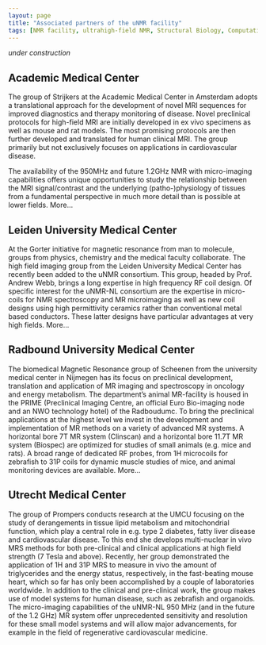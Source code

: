 ```yaml
---
layout: page
title: "Associated partners of the uNMR facility"
tags: [NMR facility, ultrahigh-field NMR, Structural Biology, Computational Biology, Protein Structure]
---
```


*under construction*

## Academic Medical Center


The group of Strijkers at the Academic Medical Center in Amsterdam adopts a translational approach for the development of novel MRI sequences for improved diagnostics and therapy monitoring of disease. Novel preclinical protocols for high-field MRI are initially developed in ex vivo specimens as well as mouse and rat models. The most promising protocols are then further developed and translated for human clinical MRI. The group primarily but not exclusively focuses on applications in cardiovascular disease.

The availability of the 950MHz and future 1.2GHz NMR with micro-imaging capabilities offers unique opportunities to study the relationship between the MRI signal/contrast and the underlying (patho-)physiology of tissues from a fundamental perspective in much more detail than is possible at lower fields. More...


## Leiden University Medical Center 

At the Gorter initiative for magnetic resonance from man to molecule, groups from physics, chemistry and the medical faculty collaborate. The high field imaging group from the Leiden University Medical Center has recently been added to the uNMR consortium. This group, headed by Prof. Andrew Webb, brings a long expertise in high frequency RF coil design. Of specific interest for the uNMR-NL consortium are the expertise in micro-coils for NMR spectroscopy and MR microimaging as well as new coil designs using high permittivity ceramics rather than conventional metal based conductors. These latter designs have particular advantages at very high fields. More...

## Radbound University Medical Center 

The biomedical Magnetic Resonance group of Scheenen from the university medical center in Nijmegen has its focus on preclinical development, translation and application of MR imaging and spectroscopy in oncology and energy metabolism. The department’s animal MR-facility is housed in the PRIME (Preclinical Imaging Centre, an official Euro Bio-imaging node and an NWO technology hotel) of the Radboudumc. To bring the preclinical applications at the highest level we invest in the development and implementation of MR methods on a variety of advanced MR systems. A horizontal bore 7T MR system (Clinscan) and a horizontal bore 11.7T MR system (Biospec) are optimized for studies of small animals (e.g. mice and rats). A broad range of dedicated RF probes, from 1H microcoils for zebrafish to 31P coils for dynamic muscle studies of mice, and animal monitoring devices are available. More...

## Utrecht Medical Center

The group of Prompers conducts research at the UMCU focusing on the study of derangements in tissue lipid metabolism and mitochondrial function, which play a central role in e.g. type 2 diabetes, fatty liver disease and cardiovascular disease. To this end she develops multi-nuclear in vivo MRS methods for both pre-clinical and clinical applications at high field strength (7 Tesla and above). Recently, her group demonstrated the application of 1H and 31P MRS to measure in vivo the amount of triglycerides and the energy status, respectively, in the fast-beating mouse heart, which so far has only been accomplished by a couple of laboratories worldwide. In addition to the clinical and pre-clinical work, the group makes use of model systems for human disease, such as zebrafish and organoids. The micro-imaging capabilities of the uNMR-NL 950 MHz (and in the future of the 1.2 GHz) MR system offer unprecedented sensitivity and resolution for these small model systems and will allow major advancements, for example in the field of regenerative cardiovascular medicine.